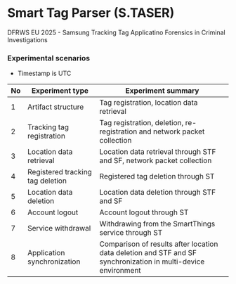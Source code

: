 # Smart Tag Parser (S.TASER)

DFRWS EU 2025 - Samsung Tracking Tag Applicatino Forensics in Criminal Investigations


### Experimental scenarios
* Timestamp is UTC



|No|Experiment type|Experiment summary|
|---|---|---|
|1|Artifact structure|Tag registration, location data retrieval|
|2|Tracking tag registration|Tag registration, deletion, re-registration and network packet collection|
|3|Location data retrieval|Location data retrieval through STF and SF, network packet collection|
|4|Registered tracking tag deletion|Registered tag deletion through ST|
|5|Location data deletion|Location data deletion through STF and SF|
|6|Account logout|Account logout through ST|
|7|Service withdrawal|Withdrawing from the SmartThings service through ST|
|8|Application synchronization|Comparison of results after location data deletion and STF and SF synchronization in multi-device environment|
